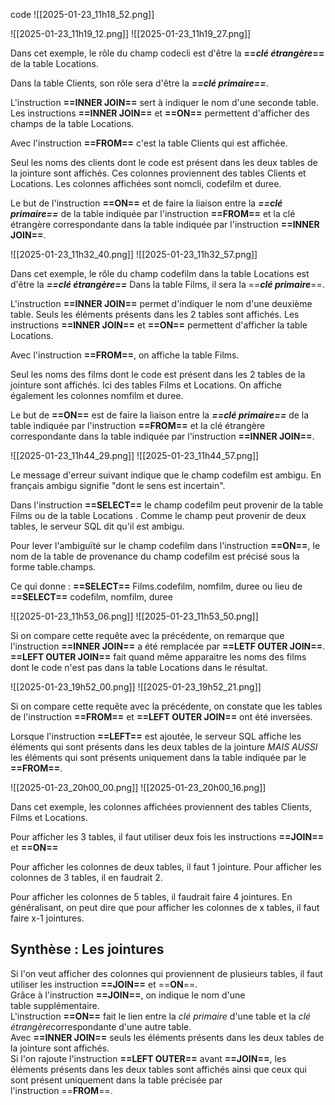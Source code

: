 code
![[2025-01-23_11h18_52.png]] 

![[2025-01-23_11h19_12.png]]
![[2025-01-23_11h19_27.png]]


Dans cet exemple,  le rôle du champ codecli est d'être la **==*clé étrangère*==** de la table Locations.

Dans la table Clients, son rôle sera d'être la ***==clé primaire==***.

L'instruction **==INNER JOIN==** sert à indiquer le nom d'une seconde table.
Les instructions **==INNER JOIN==** et **==ON==** permettent d'afficher des champs de la table Locations.

Avec l'instruction **==FROM==** c'est la table Clients qui est affichée.

Seul les noms des clients dont le code est présent dans les deux tables de la jointure sont affichés.
Ces colonnes proviennent des tables Clients et Locations.
Les colonnes affichées sont nomcli, codefilm et duree.

Le but de l'instruction **==ON==** et de faire la liaison entre la ***==clé primaire==*** de la table indiquée par l'instruction **==FROM==** et la clé étrangère correspondante dans la table indiquée par l'instruction **==INNER JOIN==**.

![[2025-01-23_11h32_40.png]]
![[2025-01-23_11h32_57.png]] 

Dans cet exemple, le rôle du champ codefilm dans la table Locations est d'être la ***==clé étrangère==*** 
Dans la table Films, il sera la ==***clé primaire***==.

L'instruction **==INNER JOIN==** permet d'indiquer le nom d'une deuxième table. Seuls les éléments présents dans les 2 tables sont affichés.
Les instructions **==INNER JOIN==** et **==ON==** permettent d'afficher la table Locations.

Avec l'instruction **==FROM==**, on affiche la table Films.

Seul les noms des films dont le code est présent dans les 2 tables de la jointure sont affichés. Ici des tables Films et Locations. On affiche également les colonnes nomfilm et duree.

Le but de **==ON==** est de faire la liaison entre la ***==clé primaire==*** de la table indiquée par l'instruction **==FROM==** et la clé étrangère correspondante dans la table indiquée par l'instruction **==INNER JOIN==**.



![[2025-01-23_11h44_29.png]]
![[2025-01-23_11h44_57.png]]

Le message d'erreur suivant indique que le champ codefilm est ambigu. En français ambigu signifie "dont le sens est incertain".

Dans l'instruction **==SELECT==** le champ codefilm peut provenir de la table Films ou de la table Locations . Comme le champ peut provenir de deux tables, le serveur SQL dit qu'il est ambigu.

Pour lever l'ambiguïté sur le champ codefilm dans l'instruction **==ON==**, le nom de la table de provenance du champ codefilm est précisé sous la forme table.champs.

Ce qui donne : **==SELECT==** Films.codefilm, nomfilm, duree ou lieu de **==SELECT==** codefilm, nomfilm, duree



![[2025-01-23_11h53_06.png]]
![[2025-01-23_11h53_50.png]]

Si on compare cette requête avec la précédente, on remarque que l'instruction **==INNER JOIN==** a été remplacée par **==LETF OUTER JOIN==**.
**==LEFT OUTER JOIN==** fait quand même apparaitre les noms des films dont le code n'est pas dans la table Locations dans le résultat.

![[2025-01-23_19h52_00.png]]
![[2025-01-23_19h52_21.png]]

Si on compare cette requête avec la précédente, on constate que les tables de l'instruction **==FROM==** et **==LEFT OUTER JOIN==** ont été inversées.

Lorsque l'instruction **==LEFT==** est ajoutée, le serveur SQL affiche les éléments qui sont présents dans les deux tables de la jointure *MAIS AUSSI* les éléments qui sont présents uniquement dans la table indiquée par le **==FROM==**.


![[2025-01-23_20h00_00.png]]
![[2025-01-23_20h00_16.png]]

Dans cet exemple, les colonnes affichées proviennent des tables Clients, Films et Locations.

Pour afficher les 3 tables, il faut utiliser deux fois les instructions **==JOIN==** et **==ON==**

Pour afficher les colonnes de deux tables, il faut 1 jointure. Pour afficher les colonnes de 3 tables, il en faudrait 2.

Pour afficher les colonnes de 5 tables, il faudrait faire 4 jointures. En généralisant, on peut dire que pour afficher les colonnes de x tables, il faut faire x-1 jointures.

## Synthèse : Les jointures

Si l'on veut afficher des colonnes qui proviennent de plusieurs tables, il faut utiliser les instruction **==JOIN==** et ==**ON**==.  
Grâce à l'instruction **==JOIN==**, on indique le nom d'une table supplémentaire.  
L'instruction **==ON==** fait le lien entre la *clé primaire* d'une table et la *clé étrangère*correspondante d'une autre table.  
Avec **==INNER JOIN==** seuls les éléments présents dans les deux tables de la jointure sont affichés.  
Si l'on rajoute l'instruction **==LEFT OUTER==** avant **==JOIN==**, les éléments présents dans les deux tables sont affichés ainsi que ceux qui sont présent uniquement dans la table précisée par l'instruction ==**FROM**==.
